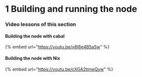# 1 Building and running the node

### Video lessons of this section

#### Building the node with cabal

{% embed url="https://youtu.be/v8I6e4B5a5w" %}

#### Building the node with Nix

{% embed url="https://youtu.be/cXGA2tmwQyw" %}


